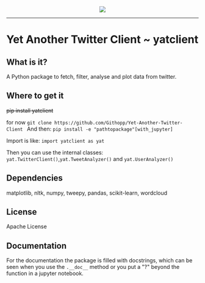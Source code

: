 <div align="center">
  <img src="https://s2.imagebanana.com/file/190713/i77KR5Ea.png"><br>
</div>

-----------------

# Yet Another Twitter Client ~ yatclient

## What is it?
A Python package to fetch, filter, analyse and plot data from twitter.

## Where to get it

~~pip install yatclient~~

for now 
`git clone https://github.com/Githopp/Yet-Another-Twitter-Client
`
And then:
`pip install -e "pathtopackage"[with_jupyter]`

Import is like:
`import yatclient as yat`

Then you can use the internal classes:
`yat.TwitterClient()`,`yat.TweetAnalyzer()` and `yat.UserAnalyzer()`


## Dependencies
matplotlib,
nltk,
numpy,
tweepy,
pandas,
scikit-learn,
wordcloud

## License
Apache License

## Documentation
For the documentation the package is filled with docstrings, which can be seen when you use the `.__doc__` method or you put a "?" beyond the function in a jupyter notebook.

